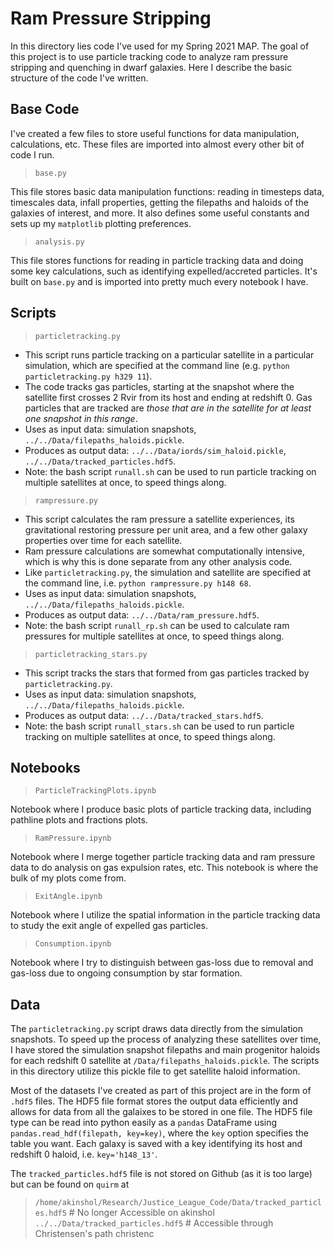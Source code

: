 # Ram Pressure Stripping

In this directory lies code I've used for my Spring 2021 MAP. 
The goal of this project is to use particle tracking code to analyze ram pressure stripping and quenching in dwarf galaxies. 
Here I describe the basic structure of the code I've written.

## Base Code 

I've created a few files to store useful functions for data manipulation, calculations, etc. These files are imported into almost every other bit of code I run. 

> `base.py`

This file stores basic data manipulation functions: reading in timesteps data, timescales data, infall properties, getting the filepaths and haloids of the galaxies of interest, and more. It also defines some useful constants and sets up my `matplotlib` plotting preferences. 

> `analysis.py`

This file stores functions for reading in particle tracking data and doing some key calculations, such as identifying expelled/accreted particles. It's built on `base.py` and is imported into pretty much every notebook I have. 


## Scripts

> `particletracking.py`
- This script runs particle tracking on a particular satellite in a particular simulation, which are specified at the command line (e.g. `python particletracking.py h329 11`). 
- The code tracks gas particles, starting at the snapshot where the satellite first crosses 2 Rvir from its host and ending at redshift 0. Gas particles that are tracked are *those that are in the satellite for at least one snapshot in this range*.
- Uses as input data: simulation snapshots, `../../Data/filepaths_haloids.pickle`.
- Produces as output data: `../../Data/iords/sim_haloid.pickle`, `../../Data/tracked_particles.hdf5`.
- Note: the bash script `runall.sh` can be used to run particle tracking on multiple satellites at once, to speed things along. 

> `rampressure.py`

- This script calculates the ram pressure a satellite experiences, its gravitational restoring pressure per unit area, and a few other galaxy properties over time for each satellite. 
- Ram pressure calculations are somewhat computationally intensive, which is why this is done separate from any other analysis code. 
- Like `particletracking.py`, the simulation and satellite are specified at the command line, i.e. `python rampressure.py h148 68`. 
- Uses as input data: simulation snapshots, `../../Data/filepaths_haloids.pickle`.
- Produces as output data: `../../Data/ram_pressure.hdf5`.
- Note: the bash script `runall_rp.sh` can be used to calculate ram pressures for multiple satellites at once, to speed things along. 

> `particletracking_stars.py`
- This script tracks the stars that formed from gas particles tracked by `particletracking.py`.
- Uses as input data: simulation snapshots, `../../Data/filepaths_haloids.pickle`.
- Produces as output data: `../../Data/tracked_stars.hdf5`.
- Note: the bash script `runall_stars.sh` can be used to run particle tracking on multiple satellites at once, to speed things along. 

## Notebooks

> `ParticleTrackingPlots.ipynb`

Notebook where I produce basic plots of particle tracking data, including pathline plots and fractions plots. 

> `RamPressure.ipynb`

Notebook where I merge together particle tracking data and ram pressure data to do analysis on gas expulsion rates, etc. This notebook is where the bulk of my plots come from. 

> `ExitAngle.ipynb`

Notebook where I utilize the spatial information in the particle tracking data to study the exit angle of expelled gas particles. 

> `Consumption.ipynb` 

Notebook where I try to distinguish between gas-loss due to removal and gas-loss due to ongoing consumption by star formation. 

## Data

The `particletracking.py` script draws data directly from the simulation snapshots. To speed up the process of analyzing these satellites over time, I have stored the simulation snapshot filepaths and main progenitor haloids for each redshift 0 satellite at `/Data/filepaths_haloids.pickle`. The scripts in this directory utilize this pickle file to get satellite haloid information. 

Most of the datasets I've created as part of this project are in the form of `.hdf5` files. 
The HDF5 file format stores the output data efficiently and allows for data from all the galaixes to be stored in one file. The HDF5 file type can be read into python easily as a `pandas` DataFrame using `pandas.read_hdf(filepath, key=key)`, where the `key` option specifies the table you want. Each galaxy is saved with a key identifying its host and redshift 0 haloid, i.e. `key='h148_13'`. 

The `tracked_particles.hdf5` file is not stored on Github (as it is too large) but can be found on `quirm` at 
> `/home/akinshol/Research/Justice_League_Code/Data/tracked_particles.hdf5` # No longer Accessible on akinshol
> `../../Data/tracked_particles.hdf5` # Accessible through Christensen's path christenc

